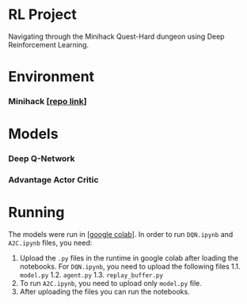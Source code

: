 # RL Project
Navigating through the Minihack Quest-Hard dungeon using Deep Reinforcement Learning.

# Environment
### Minihack [[repo link](https://github.com/facebookresearch/minihack)]

# Models
### Deep Q-Network

### Advantage Actor Critic

# Running
The models were run in [[google colab](https://colab.google.com)]. In order to run `DQN.ipynb` and `A2C.ipynb` files, you need:
1. Upload the `.py` files in the runtime in google colab after loading the notebooks. For `DQN.ipynb`, you need to upload the following files
  1.1. `model.py`
  1.2. `agent.py`
  1.3. `replay_buffer.py`
2. To run `A2C.ipynb`, you need to upload only `model.py` file.
3. After uploading the files you can run the notebooks.
